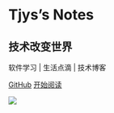 # Tjys’s Notes
## 技术改变世界
软件学习 | 生活点滴 | 技术博客



[<i class="iconfont icon-github"></i> GitHub](https://github.com/Qikaile/tjys-notes)
[开始阅读 <i class="iconfont icon-down"></i>](#main)

<!-- background image -->
![](https://cdn.qikaile.tk/npm/boke-cdn/img/bg.5draylstowg0.jpg)